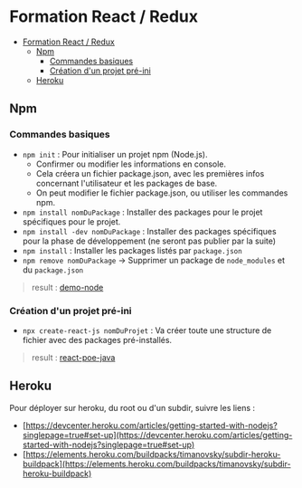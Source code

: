 # Formation React / Redux

- [Formation React / Redux](#formation-react--redux)
  - [Npm](#npm)
    - [Commandes basiques](#commandes-basiques)
    - [Création d'un projet pré-ini](#création-dun-projet-pré-ini)
  - [Heroku](#heroku)

## Npm

### Commandes basiques

- `npm init` : Pour initialiser un projet npm (Node.js).
  - Confirmer ou modifier les informations en console.
  - Cela créera un fichier package.json, avec les premières infos concernant l'utilisateur et les packages de base.
  - On peut modifier le fichier package.json, ou utiliser les commandes npm.
- `npm install nomDuPackage` : Installer des packages pour le projet spécifiques pour le projet.
- `npm install -dev nomDuPackage` : Installer des packages spécifiques pour la phase de développement (ne seront pas publier par la suite)
- `npm install` : Installer les packages listés par `package.json`
- `npm remove nomDuPackage` -> Supprimer un package de `node_modules` et du `package.json`

> result : [demo-node](demo-node)

### Création d'un projet pré-ini

- `npx create-react-js nomDuProjet` : Va créer toute une structure de fichier avec des packages pré-installés.

> result : [react-poe-java](react-poe-java)



## Heroku

Pour déployer sur heroku, du root ou d'un subdir, suivre les liens :
- [https://devcenter.heroku.com/articles/getting-started-with-nodejs?singlepage=true#set-up](https://devcenter.heroku.com/articles/getting-started-with-nodejs?singlepage=true#set-up)
- [https://elements.heroku.com/buildpacks/timanovsky/subdir-heroku-buildpack](https://elements.heroku.com/buildpacks/timanovsky/subdir-heroku-buildpack)